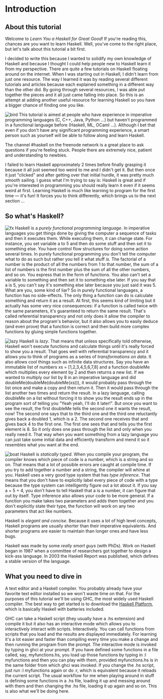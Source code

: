 Introduction
============

About this tutorial
-------------------

Welcome to *Learn You a Haskell for Great Good*! If you're reading this,
chances are you want to learn Haskell. Well, you've come to the right
place, but let's talk about this tutorial a bit first.

I decided to write this because I wanted to solidify my own knowledge of
Haskell and because I thought I could help people new to Haskell learn
it from my perspective. There are quite a few tutorials on Haskell
floating around on the internet. When I was starting out in Haskell, I
didn't learn from just one resource. The way I learned it was by reading
several different tutorials and articles because each explained
something in a different way than the other did. By going through
several resources, I was able put together the pieces and it all just
came falling into place. So this is an attempt at adding another useful
resource for learning Haskell so you have a bigger chance of finding one
you like.

![bird](http://s3.amazonaws.com/lyah/bird.png)
This tutorial is aimed at people who have experience in imperative
programming languages (C, C++, Java, Python …) but haven't programmed in
a functional language before (Haskell, ML, OCaml …). Although I bet that
even if you don't have any significant programming experience, a smart
person such as yourself will be able to follow along and learn Haskell.

The channel \#haskell on the freenode network is a great place to ask
questions if you're feeling stuck. People there are extremely nice,
patient and understanding to newbies.

I failed to learn Haskell approximately 2 times before finally grasping
it because it all just seemed too weird to me and I didn't get it. But
then once it just "clicked" and after getting over that initial hurdle,
it was pretty much smooth sailing. I guess what I'm trying to say is:
Haskell is great and if you're interested in programming you should
really learn it even if it seems weird at first. Learning Haskell is
much like learning to program for the first time — it's fun! It forces
you to think differently, which brings us to the next section …

So what's Haskell?
------------------

![fx](http://s3.amazonaws.com/lyah/fx.png) Haskell is a *purely
functional programming language*. In imperative languages you get things
done by giving the computer a sequence of tasks and then it executes
them. While executing them, it can change state. For instance, you set
variable <span class="fixed">a</span> to 5 and then do some stuff and
then set it to something else. You have control flow structures for
doing some action several times. In purely functional programming you
don't tell the computer what to do as such but rather you tell it what
stuff *is*. The factorial of a number is the product of all the numbers
from 1 to that number, the sum of a list of numbers is the first number
plus the sum of all the other numbers, and so on. You express that in
the form of functions. You also can't set a variable to something and
then set it to something else later. If you say that <span
class="fixed">a</span> is 5, you can't say it's something else later
because you just said it was 5. What are you, some kind of liar? So in
purely functional languages, a function has no side-effects. The only
thing a function can do is calculate something and return it as a
result. At first, this seems kind of limiting but it actually has some
very nice consequences: if a function is called twice with the same
parameters, it's guaranteed to return the same result. That's called
referential transparency and not only does it allow the compiler to
reason about the program's behavior, but it also allows you to easily
deduce (and even prove) that a function is correct and then build more
complex functions by gluing simple functions together.

![lazy](http://s3.amazonaws.com/lyah/lazy.png) Haskell is *lazy*. That
means that unless specifically told otherwise, Haskell won't execute
functions and calculate things until it's really forced to show you a
result. That goes well with referential transparency and it allows you
to think of programs as a series of *transformations on data*. It also
allows cool things such as infinite data structures. Say you have an
immutable list of numbers <span class="fixed">xs =
[1,2,3,4,5,6,7,8]</span> and a function <span
class="fixed">doubleMe</span> which multiplies every element by 2 and
then returns a new list. If we wanted to multiply our list by 8 in an
imperative language and did <span
class="fixed">doubleMe(doubleMe(doubleMe(xs)))</span>, it would probably
pass through the list once and make a copy and then return it. Then it
would pass through the list another two times and return the result. In
a lazy language, calling <span class="fixed">doubleMe</span> on a list
without forcing it to show you the result ends up in the program sort of
telling you "Yeah yeah, I'll do it later!". But once you want to see the
result, the first <span class="fixed">doubleMe</span> tells the second
one it wants the result, now! The second one says that to the third one
and the third one reluctantly gives back a doubled 1, which is a 2. The
second one receives that and gives back 4 to the first one. The first
one sees that and tells you the first element is 8. So it only does one
pass through the list and only when you really need it. That way when
you want something from a lazy language you can just take some initial
data and efficiently transform and mend it so it resembles what you want
at the end.

![boat](http://s3.amazonaws.com/lyah/boat.png) Haskell is *statically
typed*. When you compile your program, the compiler knows which piece of
code is a number, which is a string and so on. That means that a lot of
possible errors are caught at compile time. If you try to add together a
number and a string, the compiler will whine at you. Haskell uses a very
good type system that has *type inference*. That means that you don't
have to explicitly label every piece of code with a type because the
type system can intelligently figure out a lot about it. If you say
<span class="fixed">a = 5 + 4</span>, you don't have to tell Haskell
that <span class="fixed">a</span> is a number, it can figure that out by
itself. Type inference also allows your code to be more general. If a
function you make takes two parameters and adds them together and you
don't explicitly state their type, the function will work on any two
parameters that act like numbers.

Haskell is *elegant and concise*. Because it uses a lot of high level
concepts, Haskell programs are usually shorter than their imperative
equivalents. And shorter programs are easier to maintain than longer
ones and have less bugs.

Haskell was made by some *really smart guys* (with PhDs). Work on
Haskell began in 1987 when a committee of researchers got together to
design a kick-ass language. In 2003 the Haskell Report was published,
which defines a stable version of the language.

What you need to dive in
------------------------

A text editor and a Haskell compiler. You probably already have your
favorite text editor installed so we won't waste time on that. For the
purposes of this tutorial we'll be using GHC, the most widely used
Haskell compiler. The best way to get started is to download the
[Haskell Platform](http://hackage.haskell.org/platform/), which is
basically Haskell with batteries included.

GHC can take a Haskell script (they usually have a .hs extension) and
compile it but it also has an interactive mode which allows you to
interactively interact with scripts. Interactively. You can call
functions from scripts that you load and the results are displayed
immediately. For learning it's a lot easier and faster than compiling
every time you make a change and then running the program from the
prompt. The interactive mode is invoked by typing in <span
class="fixed">ghci</span> at your prompt. If you have defined some
functions in a file called, say, <span
class="fixed">myfunctions.hs</span>, you load up those functions by
typing in <span class="fixed">:l myfunctions</span> and then you can
play with them, provided <span class="fixed">myfunctions.hs</span> is in
the same folder from which <span class="fixed">ghci</span> was invoked.
If you change the .hs script, just run <span class="fixed">:l
myfunctions</span> again or do <span class="fixed">:r</span>, which is
equivalent because it reloads the current script. The usual workflow for
me when playing around in stuff is defining some functions in a .hs
file, loading it up and messing around with them and then changing the
.hs file, loading it up again and so on. This is also what we'll be
doing here.
